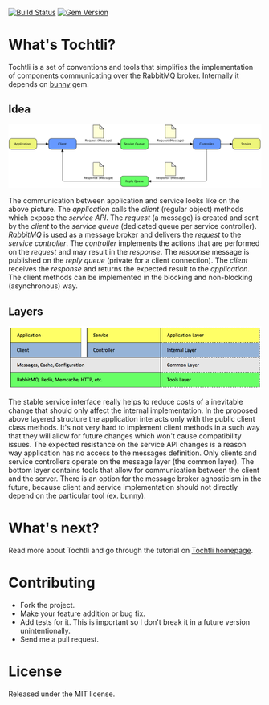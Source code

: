 [![Build Status](https://travis-ci.org/PuzzleFlow/tochtli.svg?branch=master)](https://travis-ci.org/PuzzleFlow/tochtli)
[![Gem Version](https://badge.fury.io/rb/tochtli.svg)](http://badge.fury.io/rb/tochtli)

# What's Tochtli?

Tochtli is a set of conventions and tools that simplifies the implementation of components communicating over the RabbitMQ broker.
  Internally it depends on [bunny](https://github.com/ruby-amqp/bunny) gem.

## Idea

![Tochtli Diagram](assets/communication.png)

The communication between application and service looks like on the above picture.
  The _application_ calls the _client_ (regular object) methods which expose the _service API_. 
  The _request_ (a message) is created and sent by the _client_ to the _service queue_ (dedicated queue per service controller).
  _RabbitMQ_ is used as a message broker and delivers the _request_ to the _service controller_.
  The _controller_ implements the actions that are performed on the _request_ and may result in the _response_.
  The _response_ message is published on the _reply queue_ (private for a client connection). 
  The _client_ receives the _response_ and returns the expected result to the _application_.
  The client methods can be implemented in the blocking and non-blocking (asynchronous) way.

## Layers
  
![Tochtli Layers](assets/layers.png)

The stable service interface really helps to reduce costs of a inevitable change that should only affect the internal implementation.
   In the proposed above layered structure the application interacts only with the public client class methods.
   It's not very hard to implement client methods in a such way that they will allow for future changes which won't cause compatibility issues.
   The expected resistance on the service API changes is a reason way application has no access to the messages definition.
   Only clients and service controllers operate on the message layer (the common layer).
   The bottom layer contains tools that allow for communication between the client and the server.
   There is an option for the message broker agnosticism in the future, because client and service implementation should not directly depend on the particular tool (ex. bunny).

# What's next?

Read more about Tochtli and go through the tutorial on [Tochtli homepage](http://puzzleflow.github.io/tochtli).

# Contributing

- Fork the project.
- Make your feature addition or bug fix.
- Add tests for it. This is important so I don't break it in a future version unintentionally.
- Send me a pull request.

# License

Released under the MIT license.
